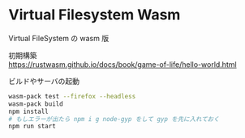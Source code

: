Virtual Filesystem Wasm
=====

Virtual FileSystem の wasm 版


初期構築  
https://rustwasm.github.io/docs/book/game-of-life/hello-world.html

ビルドやサーバの起動  
```sh
wasm-pack test --firefox --headless
wasm-pack build
npm install
# もしエラーが出たら npm i g node-gyp をして gyp を先に入れておく
npm run start
```


